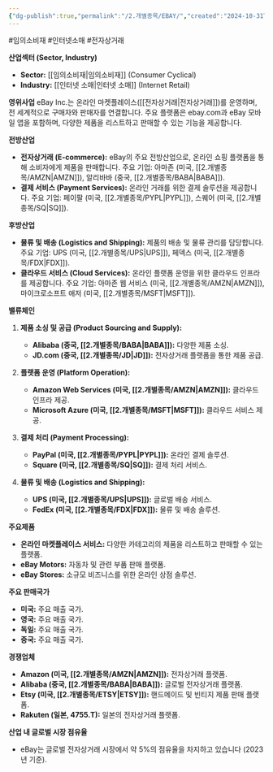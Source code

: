 ```yaml
---
{"dg-publish":true,"permalink":"/2.개별종목/EBAY/","created":"2024-10-31T14:02:03.622+09:00","updated":"2025-06-03T20:05:58.844+09:00"}
---
```


#임의소비재 #인터넷소매 #전자상거래 


**산업섹터 (Sector, Industry)**

- **Sector:** [[임의소비재\|임의소비재]] (Consumer Cyclical)
- **Industry:** [[인터넷 소매\|인터넷 소매]] (Internet Retail)

**영위사업** eBay Inc.는 온라인 마켓플레이스([[전자상거래\|전자상거래]])를 운영하며, 전 세계적으로 구매자와 판매자를 연결합니다. 주요 플랫폼은 ebay.com과 eBay 모바일 앱을 포함하며, 다양한 제품을 리스트하고 판매할 수 있는 기능을 제공합니다.

**전방산업**

- **전자상거래 (E-commerce):** eBay의 주요 전방산업으로, 온라인 쇼핑 플랫폼을 통해 소비자에게 제품을 판매합니다. 주요 기업: 아마존 (미국, [[2.개별종목/AMZN\|AMZN]]), 알리바바 (중국, [[2.개별종목/BABA\|BABA]]).
- **결제 서비스 (Payment Services):** 온라인 거래를 위한 결제 솔루션을 제공합니다. 주요 기업: 페이팔 (미국, [[2.개별종목/PYPL\|PYPL]]), 스퀘어 (미국, [[2.개별종목/SQ\|SQ]]).

**후방산업**

- **물류 및 배송 (Logistics and Shipping):** 제품의 배송 및 물류 관리를 담당합니다. 주요 기업: UPS (미국, [[2.개별종목/UPS\|UPS]]), 페덱스 (미국, [[2.개별종목/FDX\|FDX]]).
- **클라우드 서비스 (Cloud Services):** 온라인 플랫폼 운영을 위한 클라우드 인프라를 제공합니다. 주요 기업: 아마존 웹 서비스 (미국, [[2.개별종목/AMZN\|AMZN]]), 마이크로소프트 애저 (미국, [[2.개별종목/MSFT\|MSFT]]).

**밸류체인**

1. **제품 소싱 및 공급 (Product Sourcing and Supply):**
    
    - **Alibaba (중국, [[2.개별종목/BABA\|BABA]]):** 다양한 제품 소싱.
    - **JD.com (중국, [[2.개별종목/JD\|JD]]):** 전자상거래 플랫폼을 통한 제품 공급.
2. **플랫폼 운영 (Platform Operation):**
    
    - **Amazon Web Services (미국, [[2.개별종목/AMZN\|AMZN]]):** 클라우드 인프라 제공.
    - **Microsoft Azure (미국, [[2.개별종목/MSFT\|MSFT]]):** 클라우드 서비스 제공.
3. **결제 처리 (Payment Processing):**
    
    - **PayPal (미국, [[2.개별종목/PYPL\|PYPL]]):** 온라인 결제 솔루션.
    - **Square (미국, [[2.개별종목/SQ\|SQ]]):** 결제 처리 서비스.
4. **물류 및 배송 (Logistics and Shipping):**
    
    - **UPS (미국, [[2.개별종목/UPS\|UPS]]):** 글로벌 배송 서비스.
    - **FedEx (미국, [[2.개별종목/FDX\|FDX]]):** 물류 및 배송 솔루션.

**주요제품**

- **온라인 마켓플레이스 서비스:** 다양한 카테고리의 제품을 리스트하고 판매할 수 있는 플랫폼.
- **eBay Motors:** 자동차 및 관련 부품 판매 플랫폼.
- **eBay Stores:** 소규모 비즈니스를 위한 온라인 상점 솔루션.

**주요 판매국가**

- **미국:** 주요 매출 국가.
- **영국:** 주요 매출 국가.
- **독일:** 주요 매출 국가.
- **중국:** 주요 매출 국가.

**경쟁업체**

- **Amazon (미국, [[2.개별종목/AMZN\|AMZN]]):** 전자상거래 플랫폼.
- **Alibaba (중국, [[2.개별종목/BABA\|BABA]]):** 글로벌 전자상거래 플랫폼.
- **Etsy (미국, [[2.개별종목/ETSY\|ETSY]]):** 핸드메이드 및 빈티지 제품 판매 플랫폼.
- **Rakuten (일본, 4755.T):** 일본의 전자상거래 플랫폼.

**산업 내 글로벌 시장 점유율**

- eBay는 글로벌 전자상거래 시장에서 약 5%의 점유율을 차지하고 있습니다 (2023년 기준).